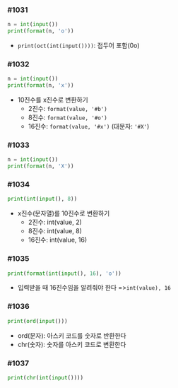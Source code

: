 ### #1031

```python
n = int(input())
print(format(n, 'o'))
```

- `print(oct(int(input())))`: 접두어 포함(0o)



### #1032

```python
n = int(input())
print(format(n, 'x'))
```

- 10진수를 x진수로 변환하기
  - 2진수: `format(value, '#b')`
  - 8진수: `format(value, '#o')`
  - 16진수: `format(value, '#x')` (대문자: `'#X'`)



### #1033

```python
n = int(input())
print(format(n, 'X'))
```



### #1034

```python
print(int(input(), 8))
```

- x진수(문자열)를 10진수로 변환하기
  - 2진수: int(value, 2)
  - 8진수: int(value, 8)
  - 16진수: int(value, 16)



### #1035

```python
print(format(int(input(), 16), 'o'))
```

- 입력받을 때 16진수임을 알려줘야 한다 =>`int(value), 16`



### #1036

```python
print(ord(input()))
```

- ord(문자): 아스키 코드를 숫자로 반환한다
- chr(숫자): 숫자를 아스키 코드로 변환한다



### #1037

```python
print(chr(int(input())))
```


